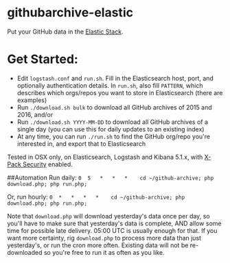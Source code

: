 # githubarchive-elastic
Put your GitHub data in the [Elastic Stack](https://www.elastic.co/products).
# Get Started:
* Edit `logstash.conf` and `run.sh`. Fill in the Elasticsearch host, port, and optionally authentication details. In `run.sh`, also fill `PATTERN`, which describes which orgs/repos you want to store in Elasticsearch (there are examples)
* Run `./download.sh bulk` to download all GitHub archives of 2015 and 2016, and/or
* Run `./download.sh YYYY-MM-DD` to download all GitHub archives of a single day (you can use this for daily updates to an existing index)
* At any time, you can run `./run.sh` to find the GitHub org/repo you're interested in, and export that to Elasticsearch

Tested in OSX only, on Elasticsearch, Logstash and Kibana 5.1.x, with [X-Pack Security](https://www.elastic.co/guide/en/x-pack/current/xpack-security.html) enabled.

##Automation
Run daily:
`0  5   *   *   *    cd ~/github-archive; php download.php; php run.php;`

Or, run hourly:
`0  *   *   *   *    cd ~/github-archive; php download.php; php run.php;`

Note that `download.php` will download yesterday's data once per day, so you'll have to make sure that yesterday's data is complete, AND allow some time for possible late delivery. 05:00 UTC is usually enough for that. If you want more certainty, rig `download.php` to process more data than just yesterday's, or run the cron more often. Existing data will not be re-downloaded so you're free to run it as often as you like.
